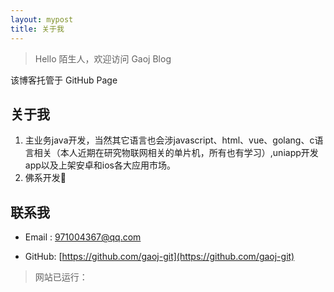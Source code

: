 ```yaml
---
layout: mypost
title: 关于我
---
```


<script  type="text/javascript" language="javascript">
    function secondToDate(second) {
        if (!second) {
        return 0;
        }
        var time = new Array(0, 0, 0, 0, 0);
        if (second >= 365 * 24 * 3600) {//计算年
        time[0] = parseInt(second / (365 * 24 * 3600));
        second %= 365 * 24 * 3600;
        }
        if (second >= 24 * 3600) {//计算天
        time[1] = parseInt(second / (24 * 3600));
        second %= 24 * 3600;
        }
        if (second >= 3600) {//计算时
        time[2] = parseInt(second / 3600);
        second %= 3600;
        }
        if (second >= 60) {//计算分
        time[3] = parseInt(second / 60);
        second %= 60;
        }
        if (second > 0) {//计算秒
        time[4] = second;
        }
        return time;
    }
    function setTime() {
        var create_time = Math.round(new Date(Date.UTC(2022, 5, 1, 0, 0, 0)).getTime() / 1000);//设置起始时间为2017年1月1日0点整，注意月份取值是0-11。
        var timestamp = Math.round((new Date().getTime() + 8 * 60 * 60 * 1000) / 1000);
        currentTime = secondToDate((timestamp - create_time));
        currentTimeHtml = currentTime[0] + '年' + currentTime[1] + '天' + currentTime[2] + '时' + currentTime[3] + '分' + currentTime[4] + '秒';
        document.getElementById("show_time").innerHTML = currentTimeHtml;
    }
    setTime();
    setInterval(setTime, 1000);
</script>

> Hello 陌生人，欢迎访问 Gaoj Blog

该博客托管于 GitHub Page

## 关于我
1. 主业务java开发，当然其它语言也会涉javascript、html、vue、golang、c语言相关（本人近期在研究物联网相关的单片机，所有也有学习）,uniapp开发app以及上架安卓和ios各大应用市场。
2. 佛系开发🙂

## 联系我

- Email&nbsp;: [971004367@qq.com](mailto:971004367@qq.com)

- GitHub: [https://github.com/gaoj-git](https://github.com/gaoj-git)
  
> 网站已运行： <span id="show_time"></span>
